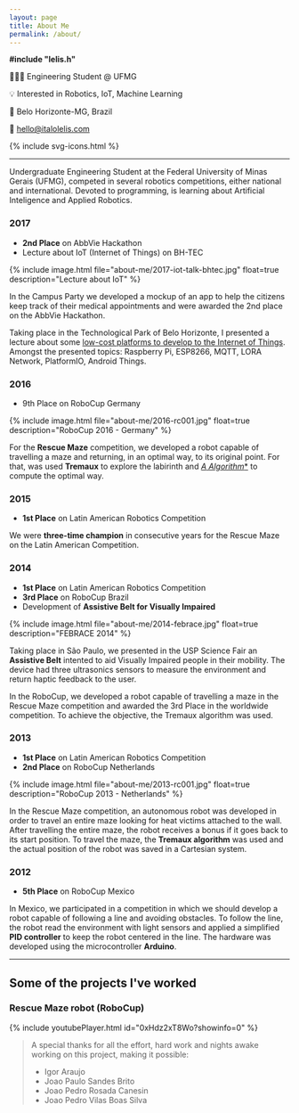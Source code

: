 ```yaml
---
layout: page
title: About Me
permalink: /about/
---
```


**\#include "lelis.h"**

👨🏻‍💻 Engineering Student @ UFMG

💡 Interested in Robotics, IoT, Machine Learning

📍 Belo Horizonte-MG, Brazil

📧 [hello@italolelis.com](mailto:hello@italolelis.com)

{% include svg-icons.html %}

---

Undergraduate Engineering Student at the Federal University of Minas Gerais (UFMG), competed in several robotics competitions, either national and international. Devoted to programming, is learning about Artificial Inteligence and Applied Robotics.

### 2017

* **2nd Place** on AbbVie Hackathon
* Lecture about IoT (Internet of Things) on BH-TEC

{% include image.html file="about-me/2017-iot-talk-bhtec.jpg" float=true description="Lecture about IoT" %}

In the Campus Party we developed a mockup of an app to help the citizens keep track of their medical appointments and were awarded the 2nd place on the AbbVie Hackathon.

Taking place in the Technological Park of Belo Horizonte, I presented a lecture about some [low-cost platforms to develop to the Internet of Things](https://www.slideshare.net/ItaloLelis1/novas-plataformas-de-baixo-custo-para-a-internet-das-coisas). Amongst the presented topics: Raspberry Pi, ESP8266, MQTT, LORA Network, PlatformIO, Android Things.

### 2016

* 9th Place on RoboCup Germany

{% include image.html file="about-me/2016-rc001.jpg" float=true description="RoboCup 2016 - Germany" %}

For the **Rescue Maze** competition, we developed a robot capable of travelling a maze and returning, in an optimal way, to its original point. For that, was used **Tremaux** to explore the labirinth and [**A* Algorithm**](https://italohdc.github.io/posts/maze-solving) to compute the optimal way.

### 2015

* **1st Place** on Latin American Robotics Competition

We were **three-time champion** in consecutive years for the Rescue Maze on the Latin American Competition.

### 2014

* **1st Place** on Latin American Robotics Competition
* **3rd Place** on RoboCup Brazil
* Development of **Assistive Belt for Visually Impaired**

{% include image.html file="about-me/2014-febrace.jpg" float=true description="FEBRACE 2014" %}

Taking place in São Paulo, we presented in the USP Science Fair an **Assistive Belt** intented to aid Visually Impaired people in their mobility. The device had three ultrasonics sensors to measure the environment and return haptic feedback to the user.

In the RoboCup, we developed a robot capable of travelling a maze in the Rescue Maze competition and awarded the 3rd Place in the worldwide competition. To achieve the objective, the Tremaux algorithm was used.

### 2013

* **1st Place** on Latin American Robotics Competition
* **2nd Place** on RoboCup Netherlands

{% include image.html file="about-me/2013-rc001.jpg" float=true description="RoboCup 2013 - Netherlands" %}

In the Rescue Maze competition, an autonomous robot was developed in order to travel an entire maze looking for heat victims attached to the wall. After travelling the entire maze, the robot receives a bonus if it goes back to its start position. To travel the maze, the **Tremaux algorithm** was used and the actual position of the robot was saved in a Cartesian system.

### 2012

* **5th Place** on RoboCup Mexico

In Mexico, we participated in a competition in which we should develop a robot capable of following a line and avoiding obstacles. To follow the line, the robot read the environment with light sensors and applied a simplified **PID controller** to keep the robot centered in the line. The hardware was developed using the microcontroller **Arduino**.

---

## Some of the projects I've worked

### Rescue Maze robot (RoboCup)

{% include youtubePlayer.html id="0xHdz2xT8Wo?showinfo=0" %}

>A special thanks for all the effort, hard work and nights awake working on this project, making it possible:
>- Igor Araujo
>- Joao Paulo Sandes Brito
>- Joao Pedro Rosada Canesin
>- Joao Pedro Vilas Boas Silva
